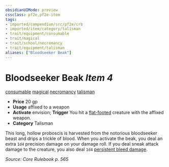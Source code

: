 ```yaml
---
obsidianUIMode: preview
cssclass: pf2e,pf2e-item
tags:
- imported/compendium/src/pf2e/crb
- imported/item/category/talisman
- trait/equipment/consumable
- trait/magical
- trait/school/necromancy
- trait/equipment/talisman
aliases: ["Bloodseeker Beak"]
---
```

# Bloodseeker Beak *Item 4*  
[consumable](consumable.md)  [magical](magical.md)  [necromancy](necromancy.md)  [talisman](talisman.md)  

- **Price** 20 gp
- **Usage** affixed to a weapon
- **Activate** envision; **Trigger** You hit a [flat-footed](conditions.md#Flat-footed) creature with the affixed weapon.
- **Category** Talisman

This long, hollow proboscis is harvested from the notorious bloodseeker beast and drips a trickle of blood. When you activate the beak, you deal an extra `1d4` precision damage on your damage roll. If you deal sneak attack damage to the creature, you also deal `1d4` [persistent bleed damage](conditions.md#Persistent%20Damage).

*Source: Core Rulebook p. 565*